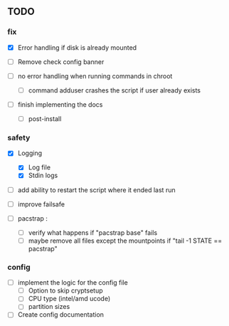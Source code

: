 ## TODO
### fix
- [x] Error handling if disk is already mounted
- [ ] Remove check config banner

- [ ] no error handling when running commands in chroot
    - [ ] command adduser crashes the script if user already exists

- [ ] finish implementing the docs
    - [ ] post-install

### safety
- [x] Logging
    - [x] Log file
    - [x] Stdin logs

- [ ] add ability to restart the script where it ended last run
- [ ] improve failsafe

- [ ] pacstrap :
    - [ ] verify what happens if "pacstrap base" fails
    - [ ] maybe remove all files except the mountpoints if "tail -1 STATE == pacstrap"

### config
- [ ] implement the logic for the config file
    - [ ] Option to skip cryptsetup
    - [ ] CPU type (intel/amd ucode)
    - [ ] partition sizes

- [ ] Create config documentation
